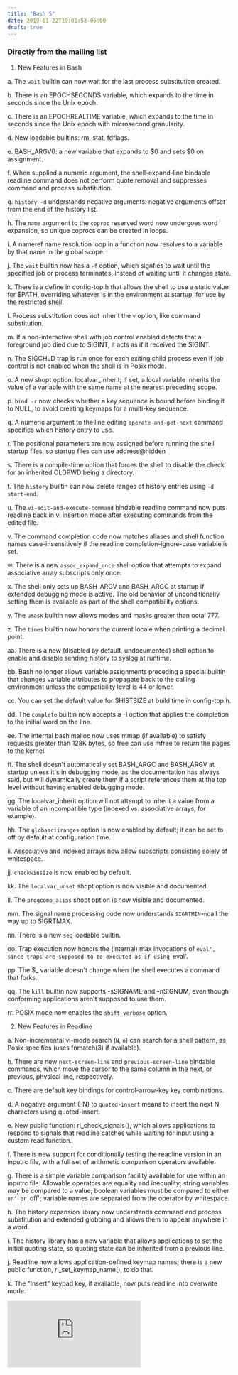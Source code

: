 ```yaml
---
title: "Bash 5"
date: 2019-01-22T19:01:53-05:00
draft: true
---
```




### Directly from the mailing list

1.  New Features in Bash

a. The `wait` builtin can now wait for the last process substitution created.

b. There is an EPOCHSECONDS variable, which expands to the time in seconds
   since the Unix epoch.

c. There is an EPOCHREALTIME variable, which expands to the time in seconds
   since the Unix epoch with microsecond granularity.

d. New loadable builtins: rm, stat, fdflags.

e. BASH_ARGV0: a new variable that expands to $0 and sets $0 on assignment.

f. When supplied a numeric argument, the shell-expand-line bindable readline
   command does not perform quote removal and suppresses command and process
   substitution.

g. `history -d` understands negative arguments: negative arguments offset from
   the end of the history list.

h. The `name` argument to the `coproc` reserved word now undergoes word
   expansion, so unique coprocs can be created in loops.

i. A nameref name resolution loop in a function now resolves to a variable by
   that name in the global scope.

j. The `wait` builtin now has a `-f` option, which signfies to wait until the
   specified job or process terminates, instead of waiting until it changes
   state.

k. There is a define in config-top.h that allows the shell to use a static
   value for $PATH, overriding whatever is in the environment at startup, for
   use by the restricted shell.

l. Process substitution does not inherit the `v` option, like command
   substitution.

m. If a non-interactive shell with job control enabled detects that a foreground
   job died due to SIGINT, it acts as if it received the SIGINT.

n. The SIGCHLD trap is run once for each exiting child process even if job
   control is not enabled when the shell is in Posix mode.

o. A new shopt option: localvar_inherit; if set, a local variable inherits the
   value of a variable with the same name at the nearest preceding scope.

p. `bind -r` now checks whether a key sequence is bound before binding it to
   NULL, to avoid creating keymaps for a multi-key sequence.

q. A numeric argument to the line editing `operate-and-get-next` command
   specifies which history entry to use.

r. The positional parameters are now assigned before running the shell startup
   files, so startup files can use address@hidden

s. There is a compile-time option that forces the shell to disable the check
   for an inherited OLDPWD being a directory.

t. The `history` builtin can now delete ranges of history entries using
   `-d start-end`.

u. The `vi-edit-and-execute-command` bindable readline command now puts readline
   back in vi insertion mode after executing commands from the edited file.

v. The command completion code now matches aliases and shell function names
   case-insensitively if the readline completion-ignore-case variable is set.

w. There is a new `assoc_expand_once` shell option that attempts to expand
   associative array subscripts only once.

x. The shell only sets up BASH_ARGV and BASH_ARGC at startup if extended
   debugging mode is active. The old behavior of unconditionally setting them
   is available as part of the shell compatibility options.

y. The `umask` builtin now allows modes and masks greater than octal 777.

z. The `times` builtin now honors the current locale when printing a decimal
   point.

aa. There is a new (disabled by default, undocumented) shell option to enable
    and disable sending history to syslog at runtime.

bb. Bash no longer allows variable assignments preceding a special builtin that
    changes variable attributes to propagate back to the calling environment
    unless the compatibility level is 44 or lower.

cc. You can set the default value for $HISTSIZE at build time in config-top.h.

dd. The `complete` builtin now accepts a -I option that applies the completion
    to the initial word on the line.

ee.  The internal bash malloc now uses mmap (if available) to satisfy requests
    greater than 128K bytes, so free can use mfree to return the pages to the
    kernel.

ff. The shell doesn't automatically set BASH_ARGC and BASH_ARGV at startup
    unless it's in debugging mode, as the documentation has always said, but
    will dynamically create them if a script references them at the top level
    without having enabled debugging mode.

gg. The localvar_inherit option will not attempt to inherit a value from a
    variable of an incompatible type (indexed vs. associative arrays, for
    example).

hh. The `globasciiranges` option is now enabled by default; it can be set to
    off by default at configuration time.

ii. Associative and indexed arrays now allow subscripts consisting solely of
    whitespace.

jj. `checkwinsize` is now enabled by default.

kk. The `localvar_unset` shopt option is now visible and documented.

ll. The `progcomp_alias` shopt option is now visible and documented.

mm. The signal name processing code now understands `SIGRTMIN+n`call the way
    up to SIGRTMAX.

nn. There is a new `seq` loadable builtin.

oo. Trap execution now honors the (internal) max invocations of `eval', since
    traps are supposed to be executed as if using `eval'.

pp. The $_ variable doesn't change when the shell executes a command that forks.

qq. The `kill` builtin now supports -sSIGNAME and -nSIGNUM, even though
    conforming applications aren't supposed to use them.

rr. POSIX mode now enables the `shift_verbose` option.

2.  New Features in Readline

a. Non-incremental vi-mode search (`N`, `n`) can search for a shell pattern, as
   Posix specifies (uses fnmatch(3) if available).

b. There are new `next-screen-line` and `previous-screen-line` bindable
   commands, which move the cursor to the same column in the next, or previous,
   physical line, respectively.

c. There are default key bindings for control-arrow-key key combinations.

d. A negative argument (-N) to `quoted-insert`  means to insert the next N
   characters using quoted-insert.

e. New public function: rl_check_signals(), which allows applications to
   respond to signals that readline catches while waiting for input using
   a custom read function.

f. There is new support for conditionally testing the readline version in an
   inputrc file, with a full set of arithmetic comparison operators available.

g. There is a simple variable comparison facility available for use within an
   inputrc file. Allowable operators are equality and inequality; string
   variables may be compared to a value; boolean variables must be compared to
   either `on' or `off'; variable names are separated from the operator by
   whitespace.

h. The history expansion library now understands command and process
   substitution and extended globbing and allows them to appear anywhere in a
   word.

i. The history library has a new variable that allows applications to set the
   initial quoting state, so quoting state can be inherited from a previous
   line.

j. Readline now allows application-defined keymap names; there is a new public
   function, rl_set_keymap_name(), to do that.

k. The "Insert" keypad key, if available, now puts readline into overwrite
   mode.


![Bash mailing source](https://lists.gnu.org/archive/html/bug-bash/2019-01/msg00063.html)
